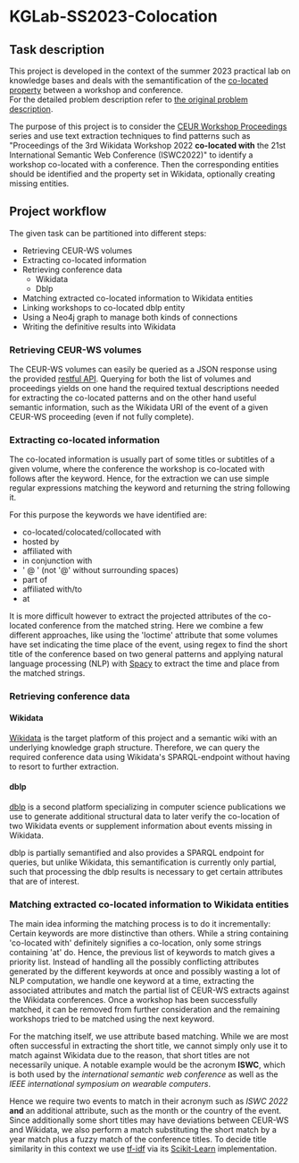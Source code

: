 # KGLab-SS2023-Colocation

## Task description
This project is developed in the context of the summer 2023 practical lab on knowledge bases and deals with the semantification of the [co-located property](https://www.wikidata.org/wiki/Wikidata:Property_proposal/colocated_with) between a workshop and conference.  
For the detailed problem description refer to [the original problem description](https://github.com/tholzheim/kgl-exercises/wiki#task-colocation).

The purpose of this project is to consider the [CEUR Workshop Proceedings](https://ceur-ws.org/) series and use text extraction techniques to find patterns such as "Proceedings of the 3rd Wikidata Workshop 2022 **co-located with** the 21st International Semantic Web Conference (ISWC2022)" to identify a workshop co-located with a conference.
Then the corresponding entities should be identified and the property set in Wikidata, optionally creating missing entities.

## Project workflow
The given task can be partitioned into different steps:
* Retrieving CEUR-WS volumes
* Extracting co-located information
* Retrieving conference data
    * Wikidata
    * Dblp
* Matching extracted co-located information to Wikidata entities
* Linking workshops to co-located dblp entity
* Using a Neo4j graph to manage both kinds of connections
* Writing the definitive results into Wikidata

### Retrieving CEUR-WS volumes
The CEUR-WS volumes can easily be queried as a JSON response using the provided [restful API](http://cvb.bitplan.com). Querying for both the list of volumes and proceedings yields on one hand the required textual descriptions needed for extracting the co-located patterns and on the other hand useful semantic information, such as the Wikidata URI of the event of a given CEUR-WS proceeding (even if not fully complete).

### Extracting co-located information
The co-located information is usually part of some titles or subtitles of a given volume, where the conference the workshop is co-located with follows after the keyword.
Hence, for the extraction we can use simple regular expressions matching the keyword and returning the string following it.

For this purpose the keywords we have identified are:
* co-located/colocated/collocated with
* hosted by
* affiliated with
* in conjunction with
* ' @ ' (not '@' without surrounding spaces)
* part of
* affiliated with/to
* at

It is more difficult however to extract the projected attributes of the co-located conference from the matched string.
Here we combine a few different approaches, like using the 'loctime' attribute that some volumes have set indicating the time place of the event, using regex to find the short title of the conference based on two general patterns and applying natural language processing (NLP) with [Spacy](https://spacy.io/) to extract the time and place from the matched strings.

### Retrieving conference data
#### Wikidata
[Wikidata](https://www.wikidata.org/) is the target platform of this project and a semantic wiki with an underlying knowledge graph structure.
Therefore, we can query the required conference data using Wikidata's SPARQL-endpoint without having to resort to further extraction.

#### dblp
[dblp](https://dblp.org/) is a second platform specializing in computer science publications we use to generate additional structural data to later verify the co-location of two Wikidata events or supplement information about events missing in Wikidata.

dblp is partially semantified and also provides a SPARQL endpoint for queries, but unlike Wikidata, this semantification is currently only partial, such that processing the dblp results is necessary to get certain attributes that are of interest.

### Matching extracted co-located information to Wikidata entities
The main idea informing the matching process is to do it incrementally:
Certain keywords are more distinctive than others.
While a string containing 'co-located with' definitely signifies a co-location, only some strings containing 'at' do.
Hence, the previous list of keywords to match gives a priority list.
Instead of handling all the possibly conflicting attributes generated by the different keywords at once and possibly wasting a lot of NLP computation, we handle one keyword at a time, extracting the associated attributes and match the partial list of CEUR-WS extracts against the Wikidata conferences.
Once a workshop has been successfully matched, it can be removed from further consideration and the remaining workshops tried to be matched using the next keyword.

For the matching itself, we use attribute based matching.
While we are most often successful in extracting the short title, we cannot simply only use it to match against Wikidata due to the reason, that short titles are not necessarily unique.
A notable example would be the acronym **ISWC**, which is both used by the *international semantic web conference* as well as the *IEEE international symposium on wearable computers*.

Hence we require two events to match in their acronym such as *ISWC 2022* **and** an additional attribute, such as the month or the country of the event.
Since additionally some short titles may have deviations between CEUR-WS and Wikidata, we also perform a match substituting the short match by a year match plus a fuzzy match of the conference titles.
To decide title similarity in this context we use [tf-idf](https://en.wikipedia.org/wiki/Tf%E2%80%93idf) via its [Scikit-Learn](https://scikit-learn.org/stable/) implementation.
